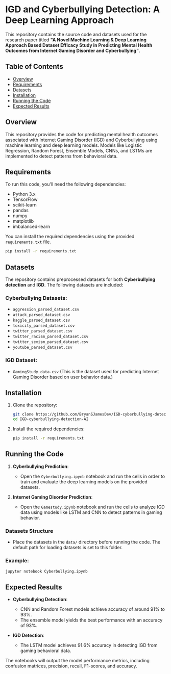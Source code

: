 # IGD and Cyberbullying Detection: A Deep Learning Approach

This repository contains the source code and datasets used for the research paper titled **"A Novel Machine Learning & Deep Learning Approach Based Dataset Efficacy Study in Predicting Mental Health Outcomes from Internet Gaming Disorder and Cyberbullying"**.

## Table of Contents

- [Overview](#overview)
- [Requirements](#requirements)
- [Datasets](#datasets)
- [Installation](#installation)
- [Running the Code](#running-the-code)
- [Expected Results](#expected-results)

## Overview

This repository provides the code for predicting mental health outcomes associated with Internet Gaming Disorder (IGD) and Cyberbullying using machine learning and deep learning models. Models like Logistic Regression, Random Forest, Ensemble Models, CNNs, and LSTMs are implemented to detect patterns from behavioral data.

## Requirements

To run this code, you'll need the following dependencies:

- Python 3.x
- TensorFlow
- scikit-learn
- pandas
- numpy
- matplotlib
- imbalanced-learn

You can install the required dependencies using the provided `requirements.txt` file.

```bash
pip install -r requirements.txt
```

## Datasets

The repository contains preprocessed datasets for both **Cyberbullying detection** and **IGD**. The following datasets are included:

### Cyberbullying Datasets:
- `aggression_parsed_dataset.csv`
- `attack_parsed_dataset.csv`
- `kaggle_parsed_dataset.csv`
- `toxicity_parsed_dataset.csv`
- `twitter_parsed_dataset.csv`
- `twitter_racism_parsed_dataset.csv`
- `twitter_sexism_parsed_dataset.csv`
- `youtube_parsed_dataset.csv`

### IGD Dataset:
- `GamingStudy_data.csv` (This is the dataset used for predicting Internet Gaming Disorder based on user behavior data.)

## Installation

1. Clone the repository:
   ```bash
   git clone https://github.com/BryanSJamesDev/IGD-cyberbullying-detection-AI
   cd IGD-cyberbullying-detection-AI
   ```

2. Install the required dependencies:
   ```bash
   pip install -r requirements.txt
   ```

## Running the Code

1. **Cyberbullying Prediction**:
   - Open the `Cyberbullying.ipynb` notebook and run the cells in order to train and evaluate the deep learning models on the provided datasets.

2. **Internet Gaming Disorder Prediction**:
   - Open the `Gamestudy.ipynb` notebook and run the cells to analyze IGD data using models like LSTM and CNN to detect patterns in gaming behavior.

### Datasets Structure

- Place the datasets in the `data/` directory before running the code. The default path for loading datasets is set to this folder.

### Example:

```bash
jupyter notebook Cyberbullying.ipynb
```

## Expected Results

- **Cyberbullying Detection**:
  - CNN and Random Forest models achieve accuracy of around 91% to 93%.
  - The ensemble model yields the best performance with an accuracy of 93%.

- **IGD Detection**:
  - The LSTM model achieves 91.6% accuracy in detecting IGD from gaming behavioral data.

The notebooks will output the model performance metrics, including confusion matrices, precision, recall, F1-scores, and accuracy.
